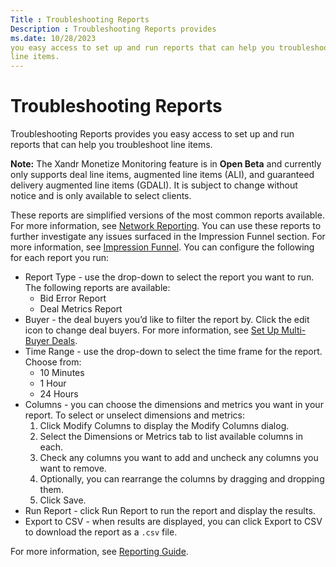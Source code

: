 ```yaml
---
Title : Troubleshooting Reports
Description : Troubleshooting Reports provides
ms.date: 10/28/2023
you easy access to set up and run reports that can help you troubleshoot
line items.
---
```



# Troubleshooting Reports



Troubleshooting Reports provides
you easy access to set up and run reports that can help you troubleshoot
line items.



<b>Note:</b> The Xandr
Monetize Monitoring feature is in **Open Beta** and currently
only supports deal line items, augmented line items
(ALI), and guaranteed delivery augmented line items (GDALI). It
is subject to change without notice and is only available to select
clients.



These reports are simplified versions of the most common reports
available. For more information, see
<a href="network-reporting.md" class="xref">Network Reporting</a>.
You can use these reports to further investigate any issues surfaced in
the Impression Funnel section. For
more information, see <a href="impression-funnel.md" class="xref"
title="The Impression Funnel provides detailed line item metric information in the form of graphs and charts.">Impression
Funnel</a>. You can configure the following for each report you run:

- Report Type - use the drop-down to
  select the report you want to run. The following reports are
  available:
  - Bid Error Report
  - Deal Metrics Report
- Buyer - the deal buyers you’d like
  to filter the report by. Click the edit icon to change deal buyers.
  For more information, see
  <a href="set-up-multi-buyer-deals.md" class="xref"
  title="You can set up Multi-Buyer Deals in two different ways: 1) multi-buyer deals with multiple buyers across various DSPs and 2) bidder-level deals with all buyers on a DSP.">Set
  Up Multi-Buyer Deals</a>.
- Time Range - use the drop-down to
  select the time frame for the report. Choose from:
  - 10 Minutes
  - 1 Hour
  - 24 Hours
- Columns - you can choose the
  dimensions and metrics you want in your report. To select or unselect
  dimensions and metrics:
  1.  Click Modify Columns to display
      the Modify Columns dialog.
  2.  Select the Dimensions or
      Metrics tab to list available
      columns in each.
  3.  Check any columns you want to add and uncheck any columns you want
      to remove.
  4.  Optionally, you can rearrange the columns by dragging and dropping
      them.
  5.  Click Save.
- Run Report  - click
  Run Report to run the report and
  display the results.
- Export to CSV - when results are
  displayed, you can click Export to
  CSV to download the report as a `.csv` file.

For more information, see
<a href="reporting-guide.md" class="xref">Reporting Guide</a>.




